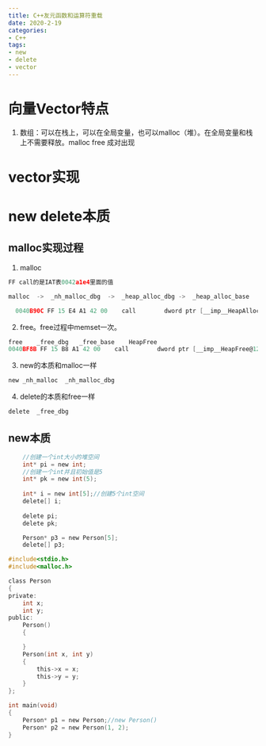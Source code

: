 ```yaml
---
title: C++友元函数和运算符重载
date: 2020-2-19
categories: 
- C++
tags: 
- new
- delete
- vector
---
```


# 向量Vector特点
1. 数组：可以在栈上，可以在全局变量，也可以malloc（堆）。在全局变量和栈上不需要释放。malloc free 成对出现



# vector实现
# new delete本质
## malloc实现过程

1. malloc


```c
FF call的是IAT表0042a1e4里面的值

malloc  ->  _nh_malloc_dbg  ->  _heap_alloc_dbg ->  _heap_alloc_base    ->  HeapAlloc

  0040B90C FF 15 E4 A1 42 00    call        dword ptr [__imp__HeapAlloc@12 (0042a1e4)]
``` 

2. free。free过程中memset一次。

```c
free    _free_dbg   _free_base    HeapFree  
0040BF8B FF 15 B8 A1 42 00    call        dword ptr [__imp__HeapFree@12 (0042a1b8)]
```

3. new的本质和malloc一样

```c
new _nh_malloc  _nh_malloc_dbg  
```

4. delete的本质和free一样

```c
delete  _free_dbg
```

## new本质

```c
	//创建一个int大小的堆空间
	int* pi = new int;
	//创建一个int并且初始值是5
	int* pk = new int(5);
    
    int* i = new int[5];//创建5个int空间
	delete[] i;
	
    delete pi;
	delete pk;

    Person* p3 = new Person[5];
	delete[] p3;
```

```c
#include<stdio.h>
#include<malloc.h>

class Person
{
private:
	int x;
	int y;
public:
	Person()
	{

	}
	Person(int x, int y)
	{
		this->x = x;
		this->y = y;
	}
};

int main(void)
{
	Person* p1 = new Person;//new Person()
	Person* p2 = new Person(1, 2);
}
```